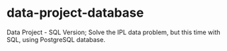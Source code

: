 # data-project-database
Data Project - SQL Version; Solve the IPL data problem, but this time with SQL, using PostgreSQL database.
